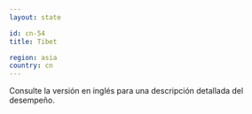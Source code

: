 ```yaml
---
layout: state

id: cn-54
title: Tibet

region: asia
country: cn
---
```


Consulte la versión en inglés para una descripción detallada del desempeño.